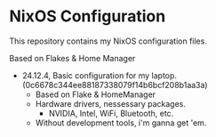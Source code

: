 # NixOS Configuration

This repository contains my NixOS configuration files.

Based on Flakes & Home Manager

- 24.12.4, Basic configuration for my laptop. (0c6678c344ee88187338079f14b6bcf208b1aa3a)
  - Based on Flake & HomeManager
  - Hardware drivers, nessessary packages.
    - NVIDIA, Intel, WiFi, Bluetooth, etc.
  - Without development tools, i'm ganna get 'em.